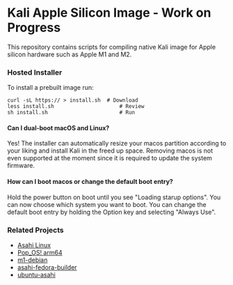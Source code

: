 # Kali Apple Silicon Image - Work on Progress 
This repository contains scripts for compiling native Kali image for Apple silicon hardware such as Apple M1 and M2.

### Hosted Installer
To install a prebuilt image run:
```
curl -sL https:// > install.sh	# Download
less install.sh						# Review
sh install.sh						# Run

```


#### Can I dual-boot macOS and Linux?
Yes! The installer can automatically resize your macos partition according to your liking and install Kali  in the freed up space. Removing macos is not even supported at the moment since it is required to update the system firmware.

#### How can I boot macos or change the default boot entry?

Hold the power button on boot until you see "Loading starup options". You can now choose which system you want to boot. You can change the default boot entry by holding the Option key and selecting "Always Use".

### Related Projects
- [Asahi Linux](https://asahilinux.org/)
- [Pop_OS! arm64](https://github.com/pop-os/pop-arm64/)
- [m1-debian](https://git.zerfleddert.de/cgi-bin/gitweb.cgi/m1-debian)
- [asahi-fedora-builder](https://github.com/leifliddy/asahi-fedora-builder)
- [ubuntu-asahi](https://github.com/UbuntuAsahi/ubuntu-asahi)




